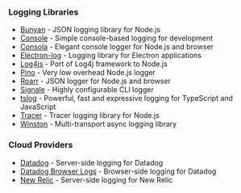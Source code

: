 ### Logging Libraries

- [Bunyan](/transports/bunyan) - JSON logging library for Node.js
- [Console](/transports/console) - Simple console-based logging for development
- [Consola](/transports/consola) - Elegant console logger for Node.js and browser
- [Electron-log](/transports/electron-log) - Logging library for Electron applications
- [Log4js](/transports/log4js) - Port of Log4j framework to Node.js
- [Pino](/transports/pino) - Very low overhead Node.js logger
- [Roarr](/transports/roarr) - JSON logger for Node.js and browser
- [Signale](/transports/signale) - Highly configurable CLI logger
- [tslog](/transports/tslog) - Powerful, fast and expressive logging for TypeScript and JavaScript
- [Tracer](/transports/tracer) - Tracer logging library for Node.js
- [Winston](/transports/winston) - Multi-transport async logging library

### Cloud Providers

- [Datadog](/transports/datadog) - Server-side logging for Datadog
- [Datadog Browser Logs](/transports/datadog-browser-logs) - Browser-side logging for Datadog
- [New Relic](/transports/new-relic) - Server-side logging for New Relic
